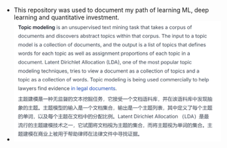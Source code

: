 - This repository was used to document my path of learning ML, deep learning and quantitative investment.
- ![这是图片](微信截图_20241218091908.png)
<!---
liuserendipity/liuserendipity is a ✨ special ✨ repository because its `README.md` (this file) appears on your GitHub profile.
You can click the Preview link to take a look at your changes.
--->
